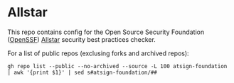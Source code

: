 # Allstar

This repo contains config for the Open Source Security Foundation ([OpenSSF](https://openssf.org/)) [Allstar](https://github.com/ossf/allstar) security best practices checker.

For a list of public repos (exclusing forks and archived repos):

```
gh repo list --public --no-archived --source -L 100 atsign-foundation | awk '{print $1}' | sed s#atsign-foundation/##
```